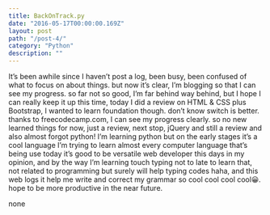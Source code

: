```yaml
---
title: BackOnTrack.py
date: "2016-05-17T00:00:00.169Z"
layout: post
path: "/post-4/"
category: "Python"
description: ""
---
```


It’s been awhile since I haven’t post a log, been busy, been confused of what to focus on about things. but now it’s clear, I’m blogging so that I can see my progress. so far not so good, I’m far behind way behind, but I hope I can really keep it up this time, today I did a review on HTML & CSS plus Bootstrap, I wanted to learn foundation though. don’t know switch is better. thanks to freecodecamp.com, I can see my progress clearly. so no new learned things for now, just a review, next stop, jQuery and still a review and also almost forgot python! I’m learning python but on the early stages it’s a cool language I’m trying to learn almost every computer language that’s being use today it’s good to be versatile web developer this days in my opinion, and by the way I’m learning touch typing not to late to learn that, not related to programming but surely will help typing codes haha, and this web logs it help me write and correct my grammar so cool cool cool cool😀. hope to be more productive in the near future.

none
